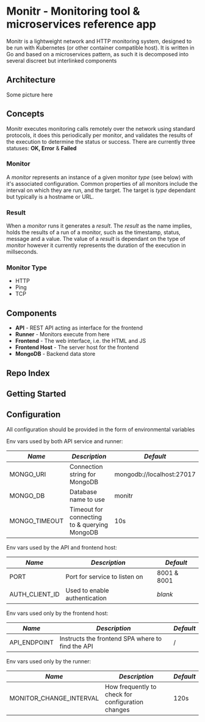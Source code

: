 # Monitr - Monitoring tool & microservices reference app

Monitr is a lightweight network and HTTP monitoring system, designed to be run with Kubernetes (or other container compatible host). It is written in Go and based on a microservices pattern, as such it is decomposed into several discreet but interlinked components

## Architecture

Some picture here

## Concepts

Monitr executes monitoring calls remotely over the network using standard protocols, it does this periodically per monitor, and validates the results of the execution to determine the status or success. There are currently three statuses: **OK, Error** & **Failed**

### Monitor

A *monitor* represents an instance of a given monitor *type* (see below) with it's associated configuration. Common properties of all monitors include the interval on which they are run, and the target. The target is *type* dependant but typically is a hostname or URL.

### Result

When a *monitor* runs it generates a *result*. The *result* as the name implies, holds the results of a run of a monitor, such as the timestamp, status, message and a value. The value of a *result* is dependant on the type of *monitor* however it currently represents the duration of the execution in millseconds.

### Monitor Type

- HTTP
- Ping
- TCP

## Components

- **API** - REST API acting as interface for the frontend
- **Runner** - Monitors execute from here
- **Frontend** - The web interface, i.e. the HTML and JS
- **Frontend Host** - The server host for the frontend
- **MongoDB** - Backend data store

## Repo Index

## Getting Started

## Configuration

All configuration should be provided in the form of environmental variables

Env vars used by both API service and runner:

| _Name_        | _Description_                                | _Default_                 |
| ------------- | -------------------------------------------- | ------------------------- |
| MONGO_URI     | Connection string for MongoDB                | mongodb://localhost:27017 |
| MONGO_DB      | Database name to use                         | monitr                    |
| MONGO_TIMEOUT | Timeout for connecting to & querying MongoDB | 10s                       |

Env vars used by the API and frontend host:

| _Name_         | _Description_                 | _Default_   |
| -------------- | ----------------------------- | ----------- |
| PORT           | Port for service to listen on | 8001 & 8001 |
| AUTH_CLIENT_ID | Used to enable authentication | _blank_     |

Env vars used only by the frontend host:

| _Name_       | _Description_                                    | _Default_ |
| ------------ | ------------------------------------------------ | --------- |
| API_ENDPOINT | Instructs the frontend SPA where to find the API | /         |

Env vars used only by the runner:

| _Name_                  | _Description_                                     | _Default_ |
| ----------------------- | ------------------------------------------------- | --------- |
| MONITOR_CHANGE_INTERVAL | How frequently to check for configuration changes | 120s      |

